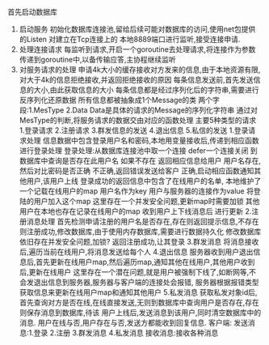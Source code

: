首先启动数据库
1. 启动服务
    初始化数据库连接池,留给后续可能对数据库的访问,使用net包提供的Listen 对建立在Tcp连接上的 本地8889端口进行监听,接受连接申请.
2. 处理连接请求
    每监听到请求,开启一个goroutine去处理请求,将连接作为参数传递到goroutine中,以备传输应答,主协程继续监听
3. 对服务请求的处理
    申请4k大小的缓存接收对方发来的信息,由于本地资源有限,对大于4k的信息拒绝接收,并返回拒绝接收的原因
    每条信息发送前,首先发送信息的大小,由此获取信息的大小
    每条信息都是经过序列化后的字符串,需要进行反序列化还原数据
    所有信息都被抽象成1个Message的类 两个字段:1.MesType  2.Data
    Data是具体的请求的Message的序列化字符串
    通过对MesType的判断,将服务请求的数据交由对应的函数处理
    主要5种类型的请求 1.登录请求  2.注册请求  3.群发信息的发送  4.退出信息  5.私信的发送
    1.登录请求处理
        信息数据中包含登录用户名和密码,本地用变量接收后,传递到相应函数进行登录处理
        登录处理:从数据库连接池中取一个连接 defer一个连接关闭 到数据库中查询是否存在此用户名 如果不存在 返回相应信息给用户
        用户名存在,然后对比密码是否正确 不正确,返回错误发送给客户  正确,启动相应函数通知其他用户,该用户上线
        登录成功的返回信息中包含了在线用户的名单,
        本地维护了一个记载在线用户的map 用户名作为key 用户与服务器的连接作为value 将登陆的用户加入这个map
        这里存在一个并发安全问题,更新map时需要加锁
        其他用户在本地也存在记录在线用户的map 收到用户上下线消息后 进行更新
    2.注册消息处理
        首先检测申请注册的用户名是否存在,存在则返回提示信息,不存在则注册成功,修改数据库,由于使用内存数据库,需要进行数据持久化
        修改数据库依旧存在并发安全问题,加锁?
        返回注册成功,让其登录
    3.群发消息
        将消息接收后,遍历当前在线用户,将消息发送给每个人
    4.退出信息
        服务器收到用户退出信息后,首先更新在线用户map,然后遍历map,通知其他在线用户,其他用户收到后,更新在线用户
        这里存在一个潜在问题,就是用户被强制下线了,如断网等,不会发退出信息到服务器,服务器与客户端的连接处会报错,
        服务器根据报错类型获取信息来更新在线用户map和通知其他用户
    5.私发消息
        获取私发对象id后,首先查询对方是否在线,在线直接发送,无则到数据库中查询用户是否存在,存在则保存消息到数据库,待该
        用户上线后,发送消息到该用户,同时清空数据库中的消息.  用户在线与否,用户存在与否,发送方都能收到回复信息.
客户端:
    发送消息:1.登录 2.注册 3.群发消息 4.私发消息
    接收消息:接收各种消息
